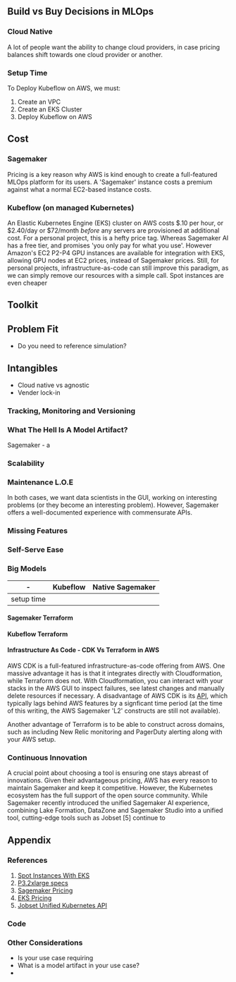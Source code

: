 ## Build vs Buy Decisions in MLOps 

### Cloud Native
A lot of people want the ability to change cloud providers, in case pricing balances shift towards one cloud provider or another. 

### Setup Time
To Deploy Kubeflow on AWS, we must: 
1. Create an VPC
2. Create an EKS Cluster
3. Deploy Kubeflow on AWS

## Cost

### Sagemaker
Pricing is a key reason why AWS is kind enough to create a full-featured MLOps platform for its users. A 'Sagemaker' instance costs a premium against what a normal EC2-based instance costs. 

### Kubeflow (on managed Kubernetes)
An Elastic Kubernetes Engine (EKS) cluster on AWS costs $.10 per hour, or $2.40/day or $72/month *before* any servers are provisioned at additional cost. For a personal project, this is a hefty price tag. Whereas Sagemaker AI has a free tier, and promises 'you only pay for what you use'. However Amazon's EC2 P2-P4 GPU instances are available for integration with EKS, allowing GPU nodes at EC2 prices, instead of Sagemaker prices. 
Still, for personal projects, infrastructure-as-code can still improve this paradigm, as we can simply remove our resources with a simple call. Spot instances are even cheaper

## Toolkit

## Problem Fit
* Do you need to reference simulation? 

## Intangibles
* Cloud native vs agnostic
* Vender lock-in

### Tracking, Monitoring and Versioning

### What The Hell Is A Model Artifact? 
Sagemaker -  a 

### 

### Scalability 

### Maintenance L.O.E
In both cases, we want data scientists in the GUI, working on interesting problems (or they become an interesting problem). However, Sagemaker offers a well-documented experience with commensurate APIs. 

### Missing Features

### Self-Serve Ease

### Big Models

| -     | Kubeflow | Native Sagemaker | 
| ---   | ---      | ---              |
| setup time |  


#### Sagemaker Terraform

#### Kubeflow Terraform

#### Infrastructure As Code - CDK Vs Terraform in AWS
AWS CDK is a full-featured infrastructure-as-code offering from AWS. One massive advantage it has is that it integrates directly with Cloudformation, while Terraform does not. With Cloudformation, you can interact with your stacks in the AWS GUI to inspect failures, see latest changes and manually delete resources if necessary. A disadvantage of AWS CDK is its [API](https://docs.aws.amazon.com/cdk/api/v2/docs/aws-cdk-lib-readme.html), which typically lags behind AWS features by a signficant time period (at the time of this writing, the AWS Sagemaker 'L2' constructs are still not available). 

Another advantage of Terraform is to be able to construct across domains, such as including New Relic monitoring and PagerDuty alerting along with your AWS setup. 


### Continuous Innovation
A crucial point about choosing a tool is ensuring one stays abreast of innovations. Given their advantageous pricing, AWS has every reason to maintain Sagemaker and keep it competitive. However, the Kubernetes ecosystem has the full support of the open source community. While Sagemaker recently introduced the unified Sagemaker AI experience, combining Lake Formation, DataZone and Sagemaker Studio into a unified tool, cutting-edge tools such as Jobset [5] continue to 

## Appendix

### References
1. [Spot Instances With EKS](https://aws.amazon.com/blogs/compute/cost-optimization-and-resilience-eks-with-spot-instances/)
2. [P3.2xlarge specs](https://aws-pricing.com/p3.2xlarge.html)
3. [Sagemaker Pricing](https://aws.amazon.com/sagemaker-ai/pricing/)
4. [EKS Pricing](https://aws.amazon.com/eks/pricing/)
5. [Jobset Unified Kubernetes API](https://jobset.sigs.k8s.io/)


### Code

### Other Considerations
* Is your use case requiring 
* What is a model artifact in your use case?
*  